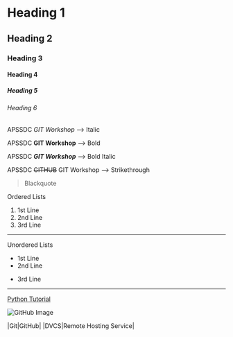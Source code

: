 # Heading 1
## Heading 2
### Heading 3
#### Heading 4
##### Heading 5
###### Heading 6

APSSDC *GIT Workshop*  --> Italic

APSSDC **GIT Workshop** --> Bold

APSSDC ***GIT Workshop*** --> Bold Italic

APSSDC ~~GITHUB~~ GIT Workshop --> Strikethrough

> Blackquote

Ordered Lists
1. 1st Line
2. 2nd Line
3. 3rd Line

------------

Unordered Lists
- 1st Line
- 2nd Line
+ 3rd Line

-------

[Python Tutorial](https://github.com/SumanaBethala/prblm-solving-programming-2019)

![GitHub Image](https://static.vecteezy.com/system/resources/previews/025/270/417/original/github-logo-icon-free-vector.jpg)

|Git|GitHub|
|DVCS|Remote Hosting Service|
